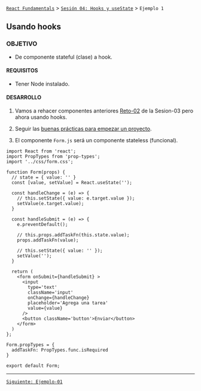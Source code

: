 [`React Fundamentals`](../../README.md) > [`Sesión 04: Hooks y useState`](../Readme.md) > `Ejemplo 1`

## Usando hooks

### OBJETIVO
- De componente stateful (clase) a hook.

#### REQUISITOS 
- Tener Node instalado.

#### DESARROLLO

1. Vamos a rehacer componentes anteriores [Reto-02](../../Sesion-03/Reto-02) de la Sesion-03 pero ahora usando hooks.

3. Seguir las [buenas prácticas para empezar un proyecto](../../BuenasPracticas/EmpezandoProyectos/Readme.md).

3. El componente `Form.js` será un componente stateless (funcional).
```
import React from 'react';
import PropTypes from 'prop-types';
import '../css/form.css';

function Form(props) {
  // state = { value: '' }
  const [value, setValue] = React.useState('');

  const handleChange = (e) => {
    // this.setState({ value: e.target.value });
    setValue(e.target.value);
  }

  const handleSubmit = (e) => {
    e.preventDefault();

    // this.props.addTaskFn(this.state.value);
    props.addTaskFn(value);

    // this.setState({ value: '' });
    setValue('');
  }

  return (
    <form onSubmit={handleSubmit} >
      <input 
        type='text'
        className='input'
        onChange={handleChange}
        placeholder='Agrega una tarea'
        value={value}
      />
      <button className='button'>Enviar</button>
    </form>
  )
};

Form.propTypes = {
  addTaskFn: PropTypes.func.isRequired
}

export default Form;
```

-------

[`Siguiente: Ejemplo-01`](../Ejemplo-01)
